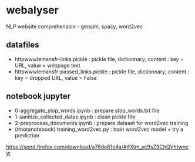 # webalyser
NLP website comprehension - gensim, spacy, word2vec

## datafiles
- httpwwwlemansfr-links.pickle : pickle file, dictionnary, content : key = URL, value = webpage text
- httpwwwlemansfr-passed_links.pickle : pickle file, dictionnary, content : key = dropped URL, value = False

## notebook jupyter
- 0-aggregate_stop_words.ipynb : prepare stop_words.txt file
- 1-sanitize_collected_datas.ipynb : clean pickle file
- 2-preprocess_documents.ipynb : prepare dataset for word2vec training
- (#notanotebook) training_word2vec.py : train word2vec model + try a prediction

https://send.firefox.com/download/a76de61e4a/#jfXtm_vc9sZ9ChQVhtwncw


